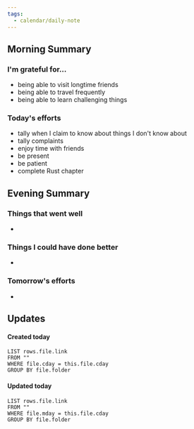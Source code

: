 ```yaml
---
tags:
  - calendar/daily-note
---
```


## Morning Summary

### I'm grateful for...

- being able to visit longtime friends
- being able to travel frequently
- being able to learn challenging things

### Today's efforts

- tally when I claim to know about things I don't know about
- tally complaints
- enjoy time with friends
- be present
- be patient
- complete Rust chapter

## Evening Summary

### Things that went well

-

### Things I could have done better

-

### Tomorrow's efforts

-

## Updates

#### Created today

```dataview
LIST rows.file.link
FROM ""
WHERE file.cday = this.file.cday
GROUP BY file.folder
```

#### Updated today

```dataview
LIST rows.file.link
FROM ""
WHERE file.mday = this.file.cday
GROUP BY file.folder
```
